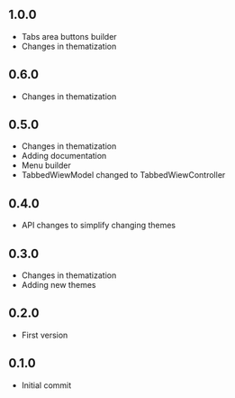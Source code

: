 ## 1.0.0

* Tabs area buttons builder
* Changes in thematization

## 0.6.0

* Changes in thematization

## 0.5.0

* Changes in thematization
* Adding documentation
* Menu builder
* TabbedWiewModel changed to TabbedWiewController

## 0.4.0

* API changes to simplify changing themes

## 0.3.0

* Changes in thematization
* Adding new themes

## 0.2.0

* First version

## 0.1.0

* Initial commit